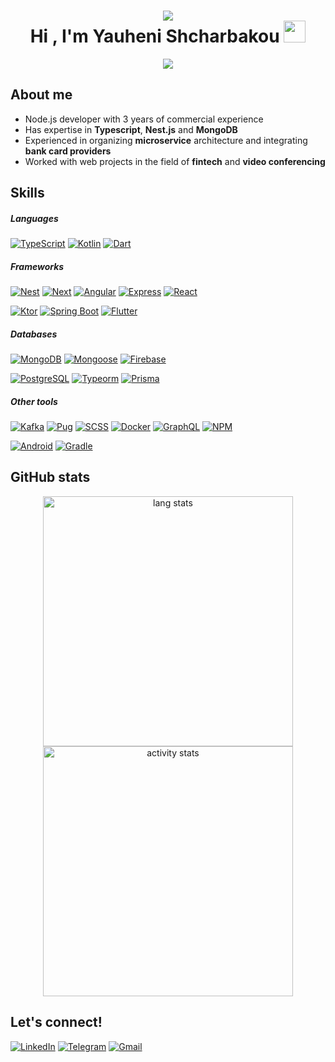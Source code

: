 <h1 align="center">
    <img src="https://user-images.githubusercontent.com/73097560/115834477-dbab4500-a447-11eb-908a-139a6edaec5c.gif">
    <br/>
    Hi , I'm Yauheni Shcharbakou 
    <img src="https://media.giphy.com/media/hvRJCLFzcasrR4ia7z/giphy.gif" width="35">
</h1>

<p align="center">
    <a href="https://github.com/DenverCoder1/readme-typing-svg">
        <img src="https://readme-typing-svg.herokuapp.com?font=Time+New+Roman&amp;color=cyan&amp;size=25&amp;center=true&amp;vCenter=true&amp;width=600&amp;height=100&amp;lines=Yauheni+Shcharbakou...♥++;Node.js+Developer;3+years+of+commercial+experience;Active+Learner/Researcher">
    </a>
</p>

## About me

- Node.js developer with 3 years of commercial experience
- Has expertise in **Typescript**, **Nest.js** and **MongoDB**
- Experienced in organizing **microservice** architecture and integrating **bank card providers**
- Worked with web projects in the field of **fintech** and **video conferencing**

## Skills

##### Languages

[![TypeScript](https://img.shields.io/badge/TypeScript-3178c6?style=for-the-badge&logo=typescript&logoColor=white)](https://www.typescriptlang.org/)
[![Kotlin](https://img.shields.io/badge/Kotlin-A97BFF?&style=for-the-badge&logo=kotlin&logoColor=white)](https://kotlinlang.org/)
[![Dart](https://img.shields.io/badge/Dart-00B4AB?style=for-the-badge&logo=dart&logoColor=white)](https://dart.dev/)

##### Frameworks

[![Nest](https://img.shields.io/badge/nestjs-E0234E?style=for-the-badge&logo=nestjs&logoColor=white)](https://nestjs.com/)
[![Next](https://img.shields.io/badge/next%20js-000000?style=for-the-badge&logo=nextdotjs&logoColor=white)](https://nextjs.org/)
[![Angular](https://img.shields.io/badge/angular-DD0031?style=for-the-badge&logo=angular&logoColor=white)](https://angular.io/)
[![Express](https://img.shields.io/badge/Express%20js-000000?style=for-the-badge&logo=express&logoColor=white)](https://expressjs.com/)
[![React](https://img.shields.io/badge/React-20232A?style=for-the-badge&logo=react&logoColor=61DAFB)](https://react.dev/)

[![Ktor](https://img.shields.io/badge/ktor-A97BFF?style=for-the-badge&logo=ktor&logoColor=white)](https://ktor.io/)
[![Spring Boot](https://img.shields.io/badge/Spring_Boot-6DB33F?style=for-the-badge&logo=spring-boot&logoColor=white)](https://spring.io/)
[![Flutter](https://img.shields.io/badge/flutter-02569B?style=for-the-badge&logo=flutter&logoColor=white)](https://flutter.dev/)

##### Databases

[![MongoDB](https://img.shields.io/badge/mongodb-4EA94B?style=for-the-badge&logo=mongodb&logoColor=white)](https://www.mongodb.com/)
[![Mongoose](https://img.shields.io/badge/mongoose-3DAC84?style=for-the-badge&logo=mongoose&logoColor=white)](https://mongoosejs.com/)
[![Firebase](https://img.shields.io/badge/firebase-ffca28?style=for-the-badge&logo=firebase&logoColor=black)](https://firebase.google.com/)

[![PostgreSQL](https://img.shields.io/badge/postgresql-316192?style=for-the-badge&logo=postgresql&logoColor=white)](https://www.postgresql.org/)
[![Typeorm](https://img.shields.io/badge/typeorm-9C9C9C?style=for-the-badge&logo=typeorm&logoColor=white)](https://typeorm.io/)
[![Prisma](https://img.shields.io/badge/prisma-0c344b?style=for-the-badge&logo=prisma&logoColor=white)](https://www.prisma.io/)

##### Other tools

[![Kafka](https://img.shields.io/badge/Apache_Kafka-231F20?style=for-the-badge&logo=apache-kafka&logoColor=white)](https://kafka.apache.org/)
[![Pug](https://img.shields.io/badge/pug-a86454?style=for-the-badge&logo=pug&logoColor=white)](https://pugjs.org/)
[![SCSS](https://img.shields.io/badge/sass-c6538c?style=for-the-badge&logo=sass&logoColor=white)](https://sass-lang.com/)
[![Docker](https://img.shields.io/badge/Docker-2CA5E0?style=for-the-badge&logo=docker&logoColor=white)](https://www.docker.com/)
[![GraphQL](https://img.shields.io/badge/GraphQl-E10098?style=for-the-badge&logo=graphql&logoColor=white)](https://graphql.org/)
[![NPM](https://img.shields.io/badge/npm-CB3837?style=for-the-badge&logo=npm&logoColor=white)](https://www.npmjs.com/)

[![Android](https://img.shields.io/badge/Android-3DDC84?style=for-the-badge&logo=android&logoColor=white)](https://developer.android.com/)
[![Gradle](https://img.shields.io/badge/gradle-02303A?style=for-the-badge&logo=gradle&logoColor=white)](https://gradle.org/)

## GitHub stats

<div align="center">
    <a href="https://github.com/yauheni-shcharbakou/">
        <img 
            src="https://github-readme-stats.vercel.app/api/top-langs?username=yauheni-shcharbakou&show_icons=true&locale=en&layout=pie&langs_count=12&theme=dark&border_radius=5" 
            width="400"
            alt="lang stats"
        >
    </a>
    <br/>
    <a href="https://github.com/yauheni-shcharbakou/">
        <img 
            src="https://github-readme-stats.vercel.app/api?username=yauheni-shcharbakou&include_all_commits=true&count_private=true&show_icons=true&show=reviews,discussions_started,discussions_answered,prs_merged,prs_merged_percentage&rank_icon=github&hide_rank=true&theme=dark&border_radius=5" 
            width="400"
            alt="activity stats"
        >
    </a>
</div>

## Let's connect!

[![LinkedIn](https://img.shields.io/badge/LinkedIn-0077B5?style=for-the-badge&logo=linkedin&logoColor=white)](https://www.linkedin.com/in/yauheni-shcharbakou)
[![Telegram](https://img.shields.io/badge/Telegram-2CA5E0?style=for-the-badge&logo=telegram&logoColor=white)](https://t.me/geneva_empire)
[![Gmail](https://img.shields.io/badge/Gmail-D14836?style=for-the-badge&logo=gmail&logoColor=white)](mailto:iipekolict@gmail.com)

